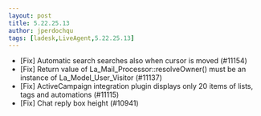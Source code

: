 ```yaml
---
layout: post
title: 5.22.25.13
author: jperdochqu
tags: [ladesk,LiveAgent,5.22.25.13]
---
```


- [Fix] Automatic search searches also when cursor is moved (#11154)
- [Fix] Return value of La_Mail_Processor::resolveOwner() must be an instance of La_Model_User_Visitor (#11137)
- [Fix] ActiveCampaign integration plugin displays only 20 items of lists, tags and automations (#11115)
- [Fix] Chat reply box height (#10941)
